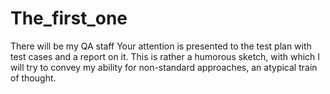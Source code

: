 # The_first_one
There will be my QA staff
Your attention is presented to the test plan with test cases and a report on it. This is rather a humorous sketch, with which I will try to convey my ability for non-standard approaches, an atypical train of thought.
